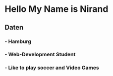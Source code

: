 # Hello My Name is Nirand 
## Daten
### - Hamburg
### - Web-Development Student
### - Like to play soccer and Video Games
